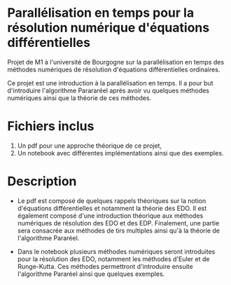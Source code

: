 # Parallélisation en temps pour la résolution numérique d'équations différentielles

Projet de M1 à l'université de Bourgogne sur la parallélisation en temps des méthodes numériques de résolution d'équations différentielles ordinaires. 

Ce projet est une introduction à la parallélisation en temps. 
Il a pour but d'introduire l'algorithme Parararéel après avoir vu quelques méthodes numériques ainsi que la théorie de ces méthodes. 

# Fichiers inclus 
1. Un pdf pour une approche théorique de ce projet,
1. Un notebook avec différentes implémentations ainsi que des exemples.

# Description
* Le pdf est composé de quelques rappels théoriques sur la notion d'équations différentielles et notamment la théorie des EDO. Il est également composé d'une introduction théorique aux méthodes numériques de résolution des EDO et des EDP. Finalement, une partie sera consacrée aux méthodes de tirs multiples ainsi qu'à la théorie de l'algorithme Pararéel.

* Dans le notebook plusieurs méthodes numériques seront introduites pour la résolution des EDO, notamment les méthodes d'Euler et de Runge-Kutta. Ces méthodes permettront d'introduire ensuite l'algorithme Pararéel ainsi que quelques exemples. 
